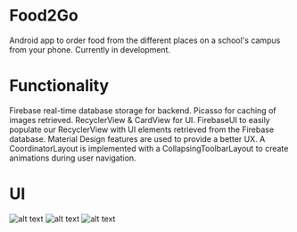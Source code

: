 # Food2Go

Android app to order food from the different places on a school's campus from your phone. Currently in development. 

# Functionality
Firebase real-time database storage for backend.
Picasso for caching of images retrieved. 
RecyclerView & CardView for UI. 
FirebaseUI to easily populate our RecyclerView with UI elements retrieved from the Firebase database.
Material Design features are used to provide a better UX. A CoordinatorLayout is implemented with a CollapsingToolbarLayout to create animations during user navigation. 


# UI

![alt text](http://image.noelshack.com/fichiers/2019/20/7/1558221574-food2go1.png)
![alt text](http://image.noelshack.com/fichiers/2019/20/7/1558238545-food2go2.png)
![alt text](http://image.noelshack.com/fichiers/2019/20/7/1558238548-food2go3.png)




